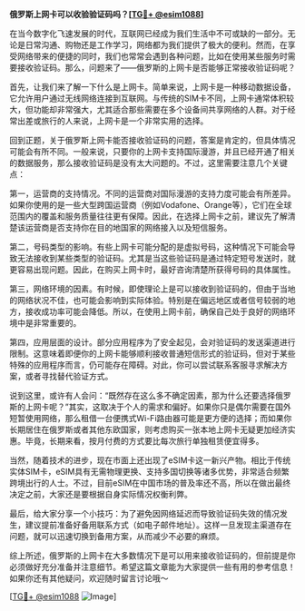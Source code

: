**俄罗斯上网卡可以收验验证码吗？[[TG💪+ @esim1088](https://t.me/s/esim1088)]**

在当今数字化飞速发展的时代，互联网已经成为我们生活中不可或缺的一部分。无论是日常沟通、购物还是工作学习，网络都为我们提供了极大的便利。然而，在享受网络带来的便捷的同时，我们也常常会遇到各种问题，比如在使用某些服务时需要接收验证码。那么，问题来了——俄罗斯的上网卡是否能够正常接收验证码呢？

首先，让我们来了解一下什么是上网卡。简单来说，上网卡是一种移动数据设备，它允许用户通过无线网络连接到互联网。与传统的SIM卡不同，上网卡通常体积较大，但功能却非常强大，尤其适合那些需要在多个设备间共享网络的人群。对于经常出差或旅行的人来说，上网卡是一个非常实用的选择。

回到正题，关于俄罗斯上网卡能否接收验证码的问题，答案是肯定的，但具体情况可能会有所不同。一般来说，只要你的上网卡支持国际漫游，并且已经开通了相关的数据服务，那么接收验证码是没有太大问题的。不过，这里需要注意几个关键点：

第一，运营商的支持情况。不同的运营商对国际漫游的支持力度可能会有所差异。如果你使用的是一些大型跨国运营商（例如Vodafone、Orange等），它们在全球范围内的覆盖和服务质量往往更有保障。因此，在选择上网卡之前，建议先了解清楚该运营商是否支持你在目的地国家的网络接入以及短信服务。

第二，号码类型的影响。有些上网卡可能分配的是虚拟号码，这种情况下可能会导致无法接收到某些类型的验证码。尤其是当这些验证码是通过特定短号发送时，就更容易出现问题。因此，在购买上网卡时，最好咨询清楚所获得号码的具体属性。

第三，网络环境的因素。有时候，即使理论上是可以接收到验证码的，但由于当地的网络状况不佳，也可能会影响到实际体验。特别是在偏远地区或者信号较弱的地方，接收成功率可能会降低。所以，在使用上网卡前，确保自己处于良好的网络环境中是非常重要的。

第四，应用层面的设计。部分应用程序为了安全起见，会对验证码的发送渠道进行限制。这意味着即便你的上网卡能够顺利接收普通短信形式的验证码，但对于某些特殊的应用程序而言，仍可能存在障碍。对此，你可以尝试联系客服寻求解决方案，或者寻找替代验证方式。

说到这里，或许有人会问：“既然存在这么多不确定因素，那为什么还要选择俄罗斯的上网卡呢？”其实，这取决于个人的需求和偏好。如果你只是偶尔需要在国外短暂使用网络，那么租借一台便携式Wi-Fi路由器可能是更方便的选择；而如果你长期居住在俄罗斯或者其他东欧国家，则考虑购买一张本地上网卡无疑更加经济实惠。毕竟，长期来看，按月付费的方式要比每次旅行单独租赁便宜得多。

当然，随着技术的进步，现在市面上还出现了eSIM卡这一新兴产物。相比于传统实体SIM卡，eSIM具有无需物理更换、支持多国切换等诸多优势，非常适合频繁跨境出行的人士。不过，目前eSIM在中国市场的普及率还不高，所以在做出最终决定之前，大家还是要根据自身实际情况权衡利弊。

最后，给大家分享一个小技巧：为了避免因网络延迟而导致验证码失效的情况发生，建议提前准备好备用联系方式（如电子邮件地址）。这样一旦发现主渠道存在问题，就可以迅速切换到备用方案，从而减少不必要的麻烦。

综上所述，俄罗斯的上网卡在大多数情况下是可以用来接收验证码的，但前提是你必须做好充分准备并注意细节。希望这篇文章能为大家提供一些有用的参考信息！如果你还有其他疑问，欢迎随时留言讨论哦～

[[TG💪+ @esim1088](https://t.me/s/esim1088) ![Image](https://i.postimg.cc/4NQfJmqS/Snipaste-2025-05-13-00-14-12.png)]